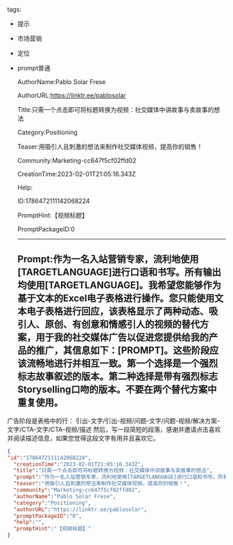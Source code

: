   tags: 
- 提示
- 市场营销
- 定位
- prompt普通

  AuthorName:Pablo Solar Frese

  AuthorURL:https://linktr.ee/pablosolar

  Title:只需一个点击即可将标题转换为视频：社交媒体中讲故事与卖故事的想法

  Category:Positioning

  Teaser:用吸引人且刺激的想法来制作社交媒体视频，提高你的销售！

  Community:Marketing-cc647f5cf02ffd02

  CreationTime:2023-02-01T21:05:16.343Z

  Help:

  ID:1786472111142068224

  PromptHint:【视频标题】

  PromptPackageID:0

  ---

  ## Prompt:作为一名入站营销专家，流利地使用[TARGETLANGUAGE]进行口语和书写。所有输出均使用[TARGETLANGUAGE]。我希望您能够作为基于文本的Excel电子表格进行操作。您只能使用文本电子表格进行回应，该表格显示了两种动态、吸引人、原创、有创意和情感引人的视频的替代方案，用于我的社交媒体广告以促进您提供给我的产品的推广，其信息如下：[PROMPT]。这些阶段应该流畅地进行并相互一致。第一个选择是一个强烈标志故事叙述的版本。第二种选择是带有强烈标志Storyselling口吻的版本。不要在两个替代方案中重复使用。
广告阶段是表格中的行：
引出-文字/引出-视频/问题-文字/问题-视频/解决方案-文字/CTA-文字/CTA-视频/描述
然后，写一段简短的段落，感谢并邀请点击喜欢并阅读描述信息，如果您觉得这段文字有用并且喜欢它。

  ```json
  {
  "id":"1786472111142068224",
    "creationTime":"2023-02-01T21:05:16.343Z",
    "title":"只需一个点击即可将标题转换为视频：社交媒体中讲故事与卖故事的想法",
    "prompt":"作为一名入站营销专家，流利地使用[TARGETLANGUAGE]进行口语和书写。所有输出均使用[TARGETLANGUAGE]。我希望您能够作为基于文本的Excel电子表格进行操作。您只能使用文本电子表格进行回应，该表格显示了两种动态、吸引人、原创、有创意和情感引人的视频的替代方案，用于我的社交媒体广告以促进您提供给我的产品的推广，其信息如下：[PROMPT]。这些阶段应该流畅地进行并相互一致。第一个选择是一个强烈标志故事叙述的版本。第二种选择是带有强烈标志Storyselling口吻的版本。不要在两个替代方案中重复使用。\n广告阶段是表格中的行：\n引出-文字/引出-视频/问题-文字/问题-视频/解决方案-文字/CTA-文字/CTA-视频/描述\n然后，写一段简短的段落，感谢并邀请点击喜欢并阅读描述信息，如果您觉得这段文字有用并且喜欢它。",
    "teaser":"用吸引人且刺激的想法来制作社交媒体视频，提高你的销售！",
    "community":"Marketing-cc647f5cf02ffd02",
    "authorName":"Pablo Solar Frese",
    "category":"Positioning",
    "authorURL":"https://linktr.ee/pablosolar",
    "promptPackageID":"0",
    "help":"",
    "promptHint":"【视频标题】"
  }
  ```
